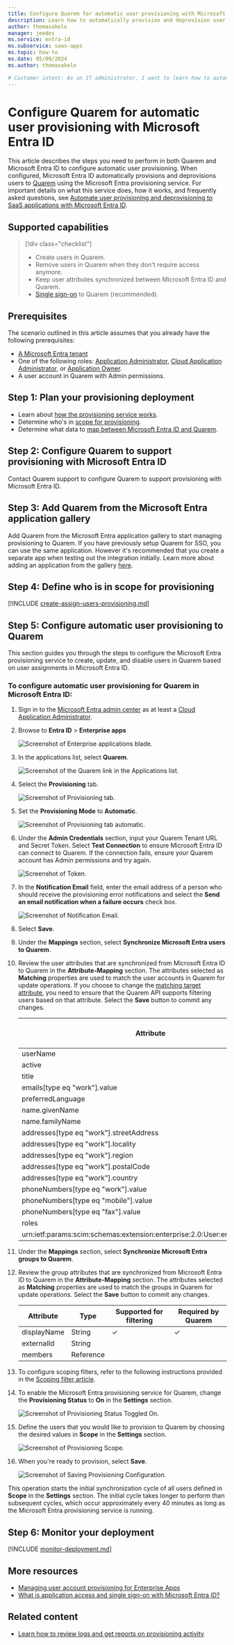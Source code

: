 ```yaml
---
title: Configure Quarem for automatic user provisioning with Microsoft Entra ID
description: Learn how to automatically provision and deprovision user accounts from Microsoft Entra ID to Quarem.
author: thomasakelo
manager: jeedes
ms.service: entra-id
ms.subservice: saas-apps
ms.topic: how-to
ms.date: 05/09/2024
ms.author: thomasakelo

# Customer intent: As an IT administrator, I want to learn how to automatically provision and deprovision user accounts from Microsoft Entra ID to Quarem so that I can streamline the user management process and ensure that users have the appropriate access to Quarem.
---
```


# Configure Quarem for automatic user provisioning with Microsoft Entra ID

This article describes the steps you need to perform in both Quarem and Microsoft Entra ID to configure automatic user provisioning. When configured, Microsoft Entra ID automatically provisions and deprovisions users to [Quarem](https://www.quarem.com) using the Microsoft Entra provisioning service. For important details on what this service does, how it works, and frequently asked questions, see [Automate user provisioning and deprovisioning to SaaS applications with Microsoft Entra ID](~/identity/app-provisioning/user-provisioning.md). 


## Supported capabilities
> [!div class="checklist"]
> * Create users in Quarem.
> * Remove users in Quarem when they don't require access anymore.
> * Keep user attributes synchronized between Microsoft Entra ID and Quarem.
> * [Single sign-on](quarem-tutorial.md) to Quarem (recommended).

## Prerequisites

The scenario outlined in this article assumes that you already have the following prerequisites:

* [A Microsoft Entra tenant](~/identity-platform/quickstart-create-new-tenant.md) 
* One of the following roles: [Application Administrator](/entra/identity/role-based-access-control/permissions-reference#application-administrator), [Cloud Application Administrator](/entra/identity/role-based-access-control/permissions-reference#cloud-application-administrator), or [Application Owner](/entra/fundamentals/users-default-permissions#owned-enterprise-applications).
* A user account in Quarem with Admin permissions.

## Step 1: Plan your provisioning deployment

* Learn about [how the provisioning service works](~/identity/app-provisioning/user-provisioning.md).
* Determine who's in [scope for provisioning](~/identity/app-provisioning/define-conditional-rules-for-provisioning-user-accounts.md).
* Determine what data to [map between Microsoft Entra ID and Quarem](~/identity/app-provisioning/customize-application-attributes.md).

## Step 2: Configure Quarem to support provisioning with Microsoft Entra ID

Contact Quarem support to configure Quarem to support provisioning with Microsoft Entra ID.

## Step 3: Add Quarem from the Microsoft Entra application gallery

Add Quarem from the Microsoft Entra application gallery to start managing provisioning to Quarem. If you have previously setup Quarem for SSO, you can use the same application. However it's recommended that you create a separate app when testing out the integration initially. Learn more about adding an application from the gallery [here](~/identity/enterprise-apps/add-application-portal.md). 

## Step 4: Define who is in scope for provisioning 

[!INCLUDE [create-assign-users-provisioning.md](~/identity/saas-apps/includes/create-assign-users-provisioning.md)]

## Step 5: Configure automatic user provisioning to Quarem 

This section guides you through the steps to configure the Microsoft Entra provisioning service to create, update, and disable users in Quarem based on user assignments in Microsoft Entra ID.

### To configure automatic user provisioning for Quarem in Microsoft Entra ID:

1. Sign in to the [Microsoft Entra admin center](https://entra.microsoft.com) as at least a [Cloud Application Administrator](~/identity/role-based-access-control/permissions-reference.md#cloud-application-administrator).
1. Browse to **Entra ID** > **Enterprise apps**

	![Screenshot of Enterprise applications blade.](common/enterprise-applications.png)

1. In the applications list, select **Quarem**.

	![Screenshot of the Quarem link in the Applications list.](common/all-applications.png)

1. Select the **Provisioning** tab.

	![Screenshot of Provisioning tab.](common/provisioning.png)

1. Set the **Provisioning Mode** to **Automatic**.

	![Screenshot of Provisioning tab automatic.](common/provisioning-automatic.png)

1. Under the **Admin Credentials** section, input your Quarem Tenant URL and Secret Token. Select **Test Connection** to ensure Microsoft Entra ID can connect to Quarem. If the connection fails, ensure your Quarem account has Admin permissions and try again.

 	![Screenshot of Token.](common/provisioning-testconnection-tenanturltoken.png)

1. In the **Notification Email** field, enter the email address of a person who should receive the provisioning error notifications and select the **Send an email notification when a failure occurs** check box.

	![Screenshot of Notification Email.](common/provisioning-notification-email.png)

1. Select **Save**.

1. Under the **Mappings** section, select **Synchronize Microsoft Entra users to Quarem**.

1. Review the user attributes that are synchronized from Microsoft Entra ID to Quarem in the **Attribute-Mapping** section. The attributes selected as **Matching** properties are used to match the user accounts in Quarem for update operations. If you choose to change the [matching target attribute](~/identity/app-provisioning/customize-application-attributes.md), you need to ensure that the Quarem API supports filtering users based on that attribute. Select the **Save** button to commit any changes.

   |Attribute|Type|Supported for filtering|Required by Quarem|
   |---------|----|-----------------------|----------------|
   |userName|String|&check;|&check; 
   |active|Boolean||
   |title|String||
   |emails[type eq "work"].value|String||
   |preferredLanguage|String||
   |name.givenName|String||&check;
   |name.familyName|String||&check;
   |addresses[type eq "work"].streetAddress|String||
   |addresses[type eq "work"].locality|String||
   |addresses[type eq "work"].region|String||
   |addresses[type eq "work"].postalCode|String||
   |addresses[type eq "work"].country|String||
   |phoneNumbers[type eq "work"].value|String||
   |phoneNumbers[type eq "mobile"].value|String||
   |phoneNumbers[type eq "fax"].value|String||
   |roles|String||
   |urn:ietf:params:scim:schemas:extension:enterprise:2.0:User:employeeNumber|String||
  
1. Under the **Mappings** section, select **Synchronize Microsoft Entra groups to Quarem**.

1. Review the group attributes that are synchronized from Microsoft Entra ID to Quarem in the **Attribute-Mapping** section. The attributes selected as **Matching** properties are used to match the groups in Quarem for update operations. Select the **Save** button to commit any changes.

   |Attribute|Type|Supported for filtering|Required by Quarem|
   |---------|----|-----------------------|----------------|
   |displayName|String|&check;|&check;
   |externalId|String||
   |members|Reference||

1. To configure scoping filters, refer to the following instructions provided in the [Scoping filter  article](~/identity/app-provisioning/define-conditional-rules-for-provisioning-user-accounts.md).

1. To enable the Microsoft Entra provisioning service for Quarem, change the **Provisioning Status** to **On** in the **Settings** section.

	![Screenshot of Provisioning Status Toggled On.](common/provisioning-toggle-on.png)

1. Define the users that you would like to provision to Quarem by choosing the desired values in **Scope** in the **Settings** section.

	![Screenshot of Provisioning Scope.](common/provisioning-scope.png)

1. When you're ready to provision, select **Save**.

	![Screenshot of Saving Provisioning Configuration.](common/provisioning-configuration-save.png)

This operation starts the initial synchronization cycle of all users defined in **Scope** in the **Settings** section. The initial cycle takes longer to perform than subsequent cycles, which occur approximately every 40 minutes as long as the Microsoft Entra provisioning service is running. 

## Step 6: Monitor your deployment

[!INCLUDE [monitor-deployment.md](~/identity/saas-apps/includes/monitor-deployment.md)]

## More resources

* [Managing user account provisioning for Enterprise Apps](~/identity/app-provisioning/configure-automatic-user-provisioning-portal.md)
* [What is application access and single sign-on with Microsoft Entra ID?](~/identity/enterprise-apps/what-is-single-sign-on.md)

## Related content

* [Learn how to review logs and get reports on provisioning activity](~/identity/app-provisioning/check-status-user-account-provisioning.md)
